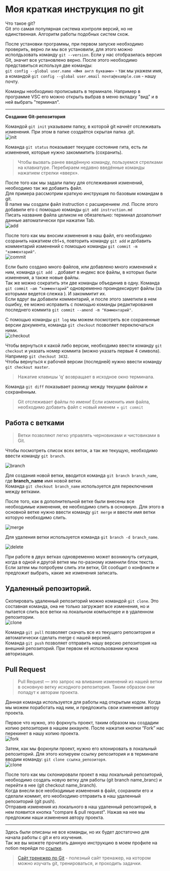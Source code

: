 # Моя краткая инструкция по git

Что такое git?  
Git это самая популярная система контроля версий, но не единственная. Алгоритм работы подобных систем схож.

После установки программы, при первом запуске необходимо проверить, верно ли мы все установили, для этого можно исполдьзовать команду `git --version`. Если у нас отобразилась версия Git, значит все установлено верно. После этого необходимо представиться используя две команды:  
`git config --global user.name «Имя англ буквами»` - так мы укажем имя,  а командой `git config --global user.email почта@example.com` - нашу почту.

Команды необходимо прописывать в терминале. Например в программе VSC его можно открыть выбрав в меню вкладку "вид" и в ней выбрать "терминал". 
****
**Создание Git-репозитория** 

Командой `git init` указываем папку, в которой git начнёт отслеживать изменения. При этом в папке создаётся скрытая папка .git.  
![init](https://i.postimg.cc/jjn48hn3/1.png)

Команда `git status` показывает текущее состояние гита, есть ли изменения, которые нужно закоммитить (сохранить).

>Чтобы вызвать ранее введённую команду, пользуемся стрелками на клавиатуре. Перебираем недавно введённые команды нажатием стрелки «вверх». 

После того как мы задали папку для отслеживания изменений, необходимо так же добавить файл.  
Для примера рассмотрим краткую инструкция по базовым командам в git.  
В папке мы создали файл instruction с расширением .md. После этого добавили его с помощью команды `git add instruction.md`  
Писать название файла целиком не обязательно: терминал дозаполнит данные автоматически при нажатии Tab.  
![add](https://i.postimg.cc/MpMBxpZv/2.png)

После того как мы вносим изменения в наш файл, его необходимо созранить нажатием ctrl+s, повторить команду `git add` и добавить комментарий изменений с помощью команды `git commit -m "комментарий"`.  
![commit](https://i.postimg.cc/zGgy62ph/3.png)   

Если было создано много файлов, или добавлено много изменений к ним, команда `git add .` добавит в индекс все файлы, в которых были изменения, а также новые файлы.  
Так же можно сократить эти две команды объединив в одну. Команда `git commit –am “комментарий”` одновременно проиндексирует файлы (за которыми ведется слежка ). И закоммитит их.  
Если вдруг вы добавили комментарий, и после этого заметили в нем ошибку, ее можно исправить с помощью команды редактирования последнего коммита `git commit --amend -m "Комментарий"`.

С помощью команды `git log` мы можем посмотреть все сохраненные версии документа, команда `git checkout` позволяет переключаться ними.   
![checkout](https://alexey-gb.notion.site/image/https%3A%2F%2Fs3-us-west-2.amazonaws.com%2Fsecure.notion-static.com%2F118768ad-14b7-41f8-a5d2-5c46a217b929%2FScreenshot_19.png?table=block&id=de7cbc9b-940d-4d78-8141-90d5e99a0ab0&spaceId=420e7e96-0936-4fa2-aca3-a807f3c60cc3&width=1590&userId=&cache=v2) 

Чтобы вернуться к какой либо версии, необходимо ввести команду `git checkout` и указать номер коммита (можно указать первые 4 символа). Например `git checkout 3432`.  
Чтобы вернуться к рабочей версии (последней) нужно ввести команду `git checkout master`.

>Нажатие клавишы ‘q’ возвращает в исходное окно терминала.

Команда `git diff` показывает разницу между текущим файлом и сохранённым. 

>Git отслеживает файлы по имени! 
Если изменить имя файла, необходимо добавить файл с новый именем + `git commit`

## Работа с ветками

 > Ветки позволяют легко управлять черновиками и чистовиками в Git.

 Чтобы посмотреть список всех веток, а так же текущую, необходимо ввести команду `git branch`.  

![branch](https://alexey-gb.notion.site/image/https%3A%2F%2Fs3-us-west-2.amazonaws.com%2Fsecure.notion-static.com%2F0945e9bb-c914-4b6c-bdea-4782441e58c7%2FScreenshot_26.png?table=block&id=d046e6de-79ff-4636-8f1e-3fa37e5d5923&spaceId=420e7e96-0936-4fa2-aca3-a807f3c60cc3&width=1130&userId=&cache=v2) 

 Для создания новой ветки, вводится команда `git branch branch_name`, где **branch_name** имя новой ветки.  
 Команда `git checkout branch_name` используется для переключения между ветками.

 После того, как в дополнительной ветке были внесены все необходимые изменения, ее необходимо слить в основную. Для этого в основной ветке нужно ввести команду `git merge` и ввести имя ветки которую необходимо слить.

 ![merge](https://alexey-gb.notion.site/image/https%3A%2F%2Fs3-us-west-2.amazonaws.com%2Fsecure.notion-static.com%2Fcac5f2e2-b824-4730-aa7e-da7004b9f145%2FScreenshot_27.png?table=block&id=3788aa69-ea89-4221-bfe9-9546bfd40bfc&spaceId=420e7e96-0936-4fa2-aca3-a807f3c60cc3&width=1060&userId=&cache=v2) 

 Для удаления ветки используется команда `git branch -d branch_name`.

 ![delete](https://alexey-gb.notion.site/image/https%3A%2F%2Fs3-us-west-2.amazonaws.com%2Fsecure.notion-static.com%2F4094fb7e-7e07-48a3-8ebd-5d8ce6b96de2%2FScreenshot_28.png?table=block&id=3112e71d-7ff3-4dee-9ec5-1a82d75987bd&spaceId=420e7e96-0936-4fa2-aca3-a807f3c60cc3&width=1060&userId=&cache=v2) 

 При работе в двух ветках одновременно может возникнуть ситуация, когда в одной и другой ветке мы по-разному изменили блок текста. Если затем мы попробуем слить эти ветки, Git сообщит о конфликте и предложит выбрать, какие же изменения записать.

 ## Удаленный репозиторий.

 Скопировать удаленный репозиторий можно командой `git clone`. Это составная команда, она не только загружает все изменения, но и пытается слить все ветки на локальном компьютере и в удаленном репозитории.  
 ![clone](https://alexey-gb.notion.site/image/https%3A%2F%2Fs3-us-west-2.amazonaws.com%2Fsecure.notion-static.com%2Ff4d2c8ad-7338-41c2-bf98-2a57c8ddc351%2FScreenshot_29.png?table=block&id=f908c11a-ac08-4a03-ab03-fbea8073fc43&spaceId=420e7e96-0936-4fa2-aca3-a807f3c60cc3&width=1470&userId=&cache=v2) 

Команда `git pull` позволяет скачать все из текущего репозитория и автоматически сделать merge с нашей версией.  
Команда `git push` позволяет отправить нашу версию репозитория на внешний репозиторий. При первом её использовании нужна авторизация.

## Pull Request

> Pull Request — это запрос на вливание изменений из нашей ветки в основную ветку исходного репозитория. Таким образом они попадут к авторам проекта.  

Данная команда используется для работы над открытым кодом. Когда мы можем поработать над ним, и предложить свои изменения автору проекта.

Первое что нужно, это форкнуть проект, таким образом мы создадим копию репозитория в нашем аккаунте. После нажатия кнопки “Fork” нас перекинет в нашу копию проекта.  
![fork](https://alexey-gb.notion.site/image/https%3A%2F%2Fs3-us-west-2.amazonaws.com%2Fsecure.notion-static.com%2Fa751e364-bff2-47f5-8d38-3c13fe2bccf5%2FScreenshot_30.png?table=block&id=fe70a929-cb11-4737-97a7-b8f156ce76a8&spaceId=420e7e96-0936-4fa2-aca3-a807f3c60cc3&width=2000&userId=&cache=v2)

Затем, как мы форкнули проект, нужно его клонировать в локальный репозиторий. Для этого копируем ссылку репозитория и в терминале вводим команду: `git clone ссылка_репозиторя`.  
![clone](https://alexey-gb.notion.site/image/https%3A%2F%2Fs3-us-west-2.amazonaws.com%2Fsecure.notion-static.com%2F154e2d8a-d78d-41e9-9ad8-b1f9b126bc86%2FScreenshot_1.png?table=block&id=02712b71-3f3a-4b83-a843-0db254d3ea0b&spaceId=420e7e96-0936-4fa2-aca3-a807f3c60cc3&width=2000&userId=&cache=v2)

После того как мы склонировали проект в наш локальный репозиторий, необходимо создать новую ветку для работы (git branch name_branc) и перейти в нее (git checkout name_branch).  
Когда внесли все необходимые изменения в файл, сохранили его и сделали коммит, его необходимо отправить в наш удаленный репозиторий (git push).  
Отправив изменения из локального в наш удаленный репозиторий, в нем появится кнопка "compare & pull request". Нажав на нее мы предложим наши изменения автору проекта.  

---

Здесь были описаны не все команды, но их будет достаточно для начала работы с git и его изучения.  
Так же вы можете прочитать данную инструкцию в моем профиле на notion перейдя по [ссылке](https://alexey-gb.notion.site/91cf7bc4332d4bf08e0af3c4b6e64484).

>[Сайт тренежер по Git](https://learngitbranching.js.org/?locale=ru_RU) - полезный сайт тренажер, на котором можно изучать git, тренироваться, и проходить задачки.